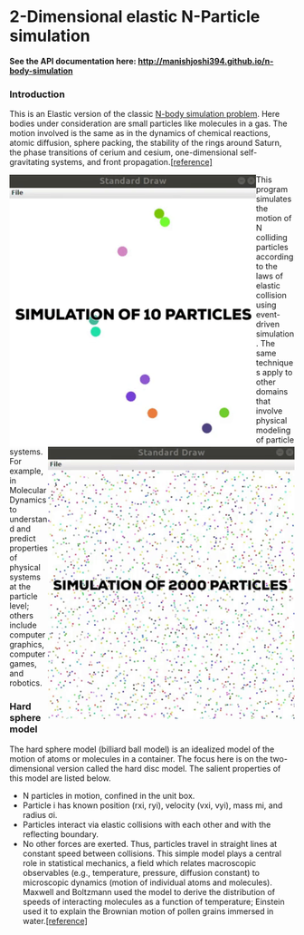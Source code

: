 # 2-Dimensional elastic N-Particle simulation

**See the API documentation here: http://manishjoshi394.github.io/n-body-simulation**

### Introduction
This is an Elastic version of the classic [N-body simulation problem](https://en.wikipedia.org/wiki/N-body_simulation). Here bodies under consideration are small particles like molecules in a gas. The motion involved is the same as in the dynamics of chemical reactions, atomic diffusion, sphere packing, the stability of the rings around Saturn, the phase transitions of cerium and cesium, one-dimensional self-gravitating systems, and front propagation.[[reference]](https://arxiv.org/ftp/physics/papers/0405/0405089.pdf)
<p>
  <img src = "/docs/img/p10.gif" align = "left"/>
  <img src = "/docs/img/p2000.gif" align = "right"/>
</p>

This program simulates the motion of N colliding particles according to the laws of elastic collision using event-driven simulation. The same techniques apply to other domains that involve physical modeling of particle systems. For example, in Molecular Dynamics to understand and predict properties of physical systems at the particle level; others include computer graphics, computer games, and robotics.

### Hard sphere model
The hard sphere model (billiard ball model) is an idealized model of the motion of atoms or molecules in a container. The focus here is on the two-dimensional version called the hard disc model. The salient properties of this model are listed below.

- N particles in motion, confined in the unit box.
- Particle i has known position (rxi, ryi), velocity (vxi, vyi), mass mi, and radius σi.
- Particles interact via elastic collisions with each other and with the reflecting boundary.
- No other forces are exerted. Thus, particles travel in straight lines at constant speed between collisions.
This simple model plays a central role in statistical mechanics, a field which relates macroscopic observables (e.g., temperature, pressure, diffusion constant) to microscopic dynamics (motion of individual atoms and molecules). Maxwell and Boltzmann used the model to derive the distribution of speeds of interacting molecules as a function of temperature; Einstein used it to explain the Brownian motion of pollen grains immersed in water.[[reference]](https://introcs.cs.princeton.edu/java/assignments/collisions.html)
